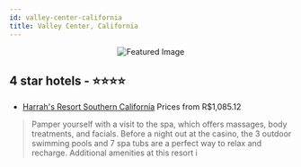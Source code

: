 ```yaml
---
id: valley-center-california
title: Valley Center, California
---
```


<center><img src="https://i.travelapi.com/hotels/1000000/980000/979400/979311/72ca6095_z.jpg" alt="Featured Image" /></center>


##  4 star hotels - ⭐️⭐️⭐️⭐️

-    [Harrah's Resort Southern California](https://us.hurb.com/hotels/valley-center/harrah-s-resort-southern-california-JNP-JP844422?cmp=18055) Prices from R$1,085.12
   > Pamper yourself with a visit to the spa, which offers massages, body treatments, and facials. Before a night out at the casino, the 3 outdoor swimming pools and 7 spa tubs are a perfect way to relax and recharge. Additional amenities at this resort i
